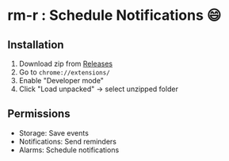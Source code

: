 # rm-r : Schedule Notifications 😄

## Installation

1. Download zip from [Releases](https://github.com/scorcism/rm-r/releases)
2. Go to `chrome://extensions/`
3. Enable "Developer mode"
4. Click "Load unpacked" → select unzipped folder

## Permissions

- Storage: Save events
- Notifications: Send reminders
- Alarms: Schedule notifications
